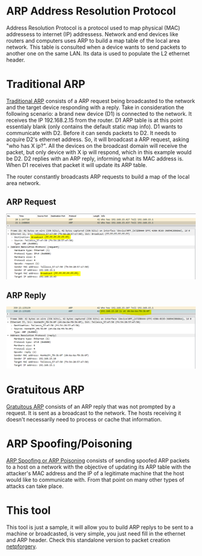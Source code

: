 # ARP Address Resolution Protocol
Address Resolution Protocol is a protocol used to map physical (MAC) addressess to internet (IP) addressess. Network and end devices like routers and computers uses ARP to build a map table of the local area network. This table is consulted when a device wants to send packets to another one on the same LAN. Its data is used to populate the L2 ethernet header.

# Traditional ARP
[Traditional ARP](https://www.practicalnetworking.net/series/arp/traditional-arp/) consists of a ARP request being broadcasted to the network and the target device responding with a reply. Take in consideration the following scenario: a brand new device (D1) is connected to the network. It receives the IP 192.168.2.15 from the router. D1 ARP table is at this point essentialy blank (only contains the default static map info). D1 wants to communicate with D2. Before it can sends packets to D2. It needs to acquire D2's ethernet address. So, it will broadcast a ARP request, asking "who has X ip?". All the devices on the broadcast domain will receive the packet, but only device with X ip will respond, which in this example would be D2. D2 replies with an ARP reply, informing what its MAC address is. When D1 receives that packet it will update its ARP table. 

The router constantly broadcasts ARP requests to build a map of the local area network.

## ARP Request
<div align="center">
    <img src="./images/1.PNG" align="center" alt="arp request">
</div>

## ARP Reply
<div align="center">
    <img src="./images/2.PNG" align="center" alt="arp reply">
</div>

# Gratuitous ARP
[Gratuitous ARP](https://www.practicalnetworking.net/series/arp/gratuitous-arp/) consists of an ARP reply that was not prompted by a request. It is sent as a broadcast to the network. The hosts receiving it doesn't necessarily need to process or cache that information.

# ARP Spoofing/Poisoning
[ARP Spoofing or ARP Poisoning](https://www.veracode.com/security/arp-spoofing#:~:text=What%20Is%20ARP%20Spoofing%3F,or%20server%20on%20the%20network.) consists of sending spoofed ARP packets to a host on a network with the objective of updating its ARP table with the attacker's MAC address and the IP of a legitimate machine that the host would like to communicate with. From that point on many other types of attacks can take place.

# This tool
This tool is just a sample, it will allow you to build ARP replys to be sent to a machine or broadcasted, is very simple, you just need fill in the ethernet and ARP header. Check this standalone version to packet creation [netpforgery](https://github.com/malipense/netpforgery).